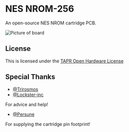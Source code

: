 # NES NROM-256
An open-source NES NROM cartridge PCB.

![Picture of board](https://media.discordapp.net/attachments/779179466324574241/910302574937247784/unknown.png)

## License
This is licensed under the [TAPR Open Hardware License](www.tapr.org/OHL)

## Special Thanks 
- [@Trirosmos](https://github.com/Trirosmos)
- [@Lockster-inc](https://github.com/Lockster-Inc)

For advice and help!

- [@Persune](https://github.com/Gumball2415)

For supplying the cartridge pin footprint!